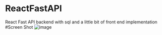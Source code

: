 # ReactFastAPI
 React Fast API backend with sql and a little bit of front end implementation
#Screen Shot
![image](https://github.com/HikariNoRyu/ReactFastAPI/assets/88818748/5aa8ba6b-9712-40cf-972c-6b98122f1baa)
